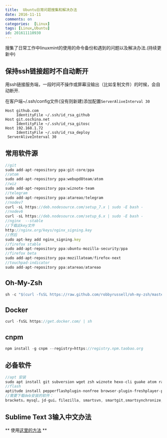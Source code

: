 ```yaml
---
title:  Ubuntu日常问题搜集和解决办法
date: 2016-11-11
comments: on
categories:  [Linux]
tags: [Linux,Ubuntu]
id: 201611110930
---
```


搜集了日常工作中linuxmint的使用的命令备份和遇到的问题以及解决办法.(持续更新中)
<!-- more -->

## 保持ssh链接超时不自动断开

用ssh链接服务端，一段时间不操作或屏幕没输出（比如复制文件）的时候，会自动断开.

在客户端~/.ssh/config文件(没有则新建)添加配置`ServerAliveInterval 30`

```
Host github.com
     IdentityFile ~/.ssh/id_rsa_github
Host git.oschina.net
     IdentityFile ~/.ssh/id_rsa_gitosc
Host 192.168.1.72
     IdentityFile ~/.ssh/id_rsa_deploy
 ServerAliveInterval 30
```

## 常用软件源

```js
//git
sudo add-apt-repository ppa:git-core/ppa
//atom
sudo add-apt-repository ppa:webupd8team/atom
//wiz
sudo add-apt-repository ppa:wiznote-team
//telegram
sudo add-apt-repository ppa:atareao/telegram
//nodev7
curl -sL https://deb.nodesource.com/setup_7.x | sudo -E bash -
//nodev6
curl -sL https://deb.nodesource.com/setup_6.x | sudo -E bash -
//nginx  --stable
//下载此key文件
http://nginx.org/keys/nginx_signing.key
//然后
sudo apt-key add nginx_signing.key
//firefox stable
sudo add-apt-repository ppa:ubuntu-mozilla-security/ppa
//firefox beta
sudo add-apt-repository ppa:mozillateam/firefox-next
//touchpad-indicator
sudo add-apt-repository ppa:atareao/atareao

```

## Oh-My-Zsh
```js
sh -c "$(curl -fsSL https://raw.github.com/robbyrussell/oh-my-zsh/master/tools/install.sh)"
```

## Docker
```js
curl -fsSL https://get.docker.com/ | sh
```

## cnpm
```js
npm install -g cnpm --registry=https://registry.npm.taobao.org
```

## 必备软件

```js
//apt 安装
sudo apt install git subversion wget zsh wiznote hexo-cli guake atom rar unrar p7zip-full gshutdown
//flash
aptitude install pepperflashplugin-nonfree browser-plugin-freshplayer-pepperflash
//需要下载deb安装的软件：
brackets，mysql，jd-gui，filezilla, smartsvn, smartgit,smartsynchronize,DBeaver
```

## Sublime Text 3输入中文办法

** 使用[这里的方法](https://github.com/lyfeyaj/sublime-text-imfix) **

